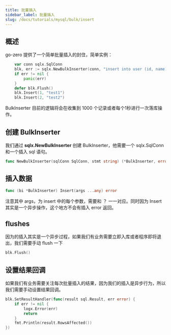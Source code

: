 ```yaml
---
title: 批量插入
sidebar_label: 批量插入
slug: /docs/tutorials/mysql/bulk/insert
---
```


## 概述
go-zero 提供了一个简单批量插入的封住，简单实例：
```go
	var conn sqlx.SqlConn
	blk, err := sqlx.NewBulkInserter(conn, "insert into user (id, name) values (?, ?)")
	if err != nil {
		panic(err)
	}
    defer blk.Flush()
	blk.Insert(1, "test1")
	blk.Insert(2, "test2")
```
BulkInserter 目前的逻辑将会在收集到 1000 个记录或者每个1秒进行一次落库操作。

## 创建 BulkInserter
我们通过 **sqlx.NewBulkInserter** 创建 BulkInserter，他需要一个 sqlx.SqlConn 和一个插入 sql 语句。

```go
func NewBulkInserter(sqlConn SqlConn, stmt string) (*BulkInserter, error)
```

## 插入数据
```go
func (bi *BulkInserter) Insert(args ...any) error
```
注意其中 args，为 insert 中的每个参数，需要和 ？ 一一对应。同时因为 Insert 其实是一个异步操作，这个地方不会有插入 error 返回。

## flushes 
因为的插入其实是一个异步过程，如果我们有业务需要立即入库或者程序即将退出，我们需要手动 flush 一下
```go
blk.Flush()
```

## 设置结果回调
如果我们有业务需要关注每次批量插入的结果，因为我们的插入是异步行为，所以我们需要手动设置结果回调。
```go
blk.SetResultHandler(func(result sql.Result, err error) {
	if err != nil {
		logx.Error(err)
		return
	}
	fmt.Println(result.RowsAffected())
})
```
